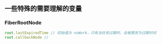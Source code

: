 ## 一些特殊的需要理解的变量


### FiberRootNode
```javascript
root.lastExpiredTime // 初始值为 noWork，只有当任务过期时，会被更改为过期时间（markRootExpiredAtTime方法）
root.callbackNode //

```
